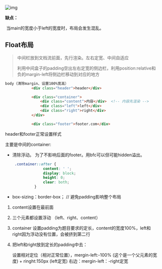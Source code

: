 

![img](https://img-blog.csdnimg.cn/20201213164624688.png?x-oss-process=image/watermark,type_ZmFuZ3poZW5naGVpdGk,shadow_10,text_aHR0cHM6Ly9ibG9nLmNzZG4ubmV0L3dlaXhpbl80MzY5MDM0OA==,size_16,color_FFFFFF,t_70)



**缺点：**

​	当main的宽度小于left的宽度时，布局会发生混乱。

## Float布局

> 中间栏放到文档流前面，先行渲染。左右定宽、中间自适应
>
> 利用中间盒子的padding空出左右定宽的侧边栏，利用position:relative和负的margin-left将侧边栏移动到对应的地方

```html
body（清除margin、设置100%宽高）
            <div class="header">header</div>

            <div class="container">
                <div class="content">内容</div>  <!-- 内容先渲染 -->
                <div class="left">left</div>
                <div class="right">right</div>
            </div>

            <div class="footer">footer.com</div>
```

header和footer正常设置样式

主要是中间的container:
- 清除浮动。
  为了不影响后面的footer。用bfc可以但可能hidden溢出。
           
  
  ```css
   .container::after {
                content: ' ';
                display: block;
                height: 0;
                clear: both;
            }
  ```
- box-sizing：border-box； // 避免padding影响整个布局

1. content设置在最前面
2. 三个元素都设置浮动 （left、right、content）
3. container 设置padding为题目要求的定长，content的宽度100%，left和right因为浮动没有位置，会被挤到第二行
4. 把left和right放到定长的padding中去：

	设置相对定位（相对正常位置），mergin-left:-100% (这个是一个父元素的宽度) + ringht:150px (left定宽)
	右边：mergin-left：-right定宽
